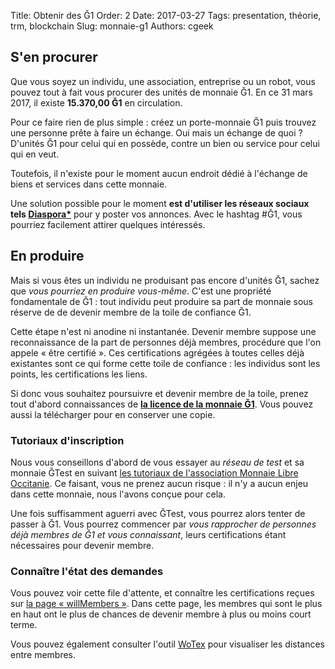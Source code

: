 Title: Obtenir des Ğ1
Order: 2
Date: 2017-03-27
Tags: presentation, théorie, trm, blockchain
Slug: monnaie-g1
Authors: cgeek

## S'en procurer

Que vous soyez un individu, une association, entreprise ou un robot, vous pouvez tout à fait vous procurer des unités de monnaie Ğ1. En ce 31 mars 2017, il existe **15.370,00 Ğ1** en circulation.

Pour ce faire rien de plus simple : créez un porte-monnaie Ğ1 puis trouvez une personne prête à faire un échange. Oui mais un échange de quoi ? D'unités Ğ1 pour celui qui en possède, contre un bien ou service pour celui qui en veut.

Toutefois, il n'existe pour le moment aucun endroit dédié à l'échange de biens et services dans cette monnaie.

Une solution possible pour le moment **est d'utiliser les réseaux sociaux tels [Diaspora*](https://framasphere.org)** pour y poster vos annonces. Avec le hashtag #Ğ1, vous pourriez facilement attirer quelques intéressés.

## En produire

Mais si vous êtes un individu ne produisant pas encore d'unités Ğ1, sachez que *vous pourriez en produire vous-même*. C'est une propriété fondamentale de Ğ1 : tout individu peut produire sa part de monnaie sous réserve de de devenir membre de la toile de confiance Ğ1.

Cette étape n'est ni anodine ni instantanée. Devenir membre suppose une reconnaissance de la part de personnes déjà membres, procédure que l'on appele « être certifié ». Ces certifications agrégées à toutes celles déjà existantes sont ce qui forme cette toile de confiance : les individus sont les points, les certifications les liens.

Si donc vous souhaitez poursuivre et devenir membre de la toile, prenez tout d'abord connaissances de **[la licence de la monnaie Ğ1](https://duniter.org/fr/wiki/devenir-membre)**. Vous pouvez aussi la télécharger pour en conserver une copie.

### Tutoriaux d'inscription

Nous vous conseillons d'abord de vous essayer au *réseau de test* et sa monnaie ĞTest en suivant [les tutoriaux de l'association Monnaie Libre Occitanie](https://www.monnaielibreoccitanie.org/2017/01/24/nouvelle-monnaie-de-test-gtest/). Ce faisant, vous ne prenez aucun risque : il n'y a aucun enjeu dans cette monnaie, nous l'avons conçue pour cela.

Une fois suffisamment aguerri avec ĞTest, vous pourrez alors tenter de passer à Ğ1. Vous pourrez commencer par *vous rapprocher de personnes déjà membres de Ğ1 et vous connaissant*, leurs certifications étant nécessaires pour devenir membre.

### Connaître l'état des demandes

Vous pouvez voir cette file d'attente, et connaître les certifications reçues sur [la page « willMembers »](https://g3.librelois.fr/willMembers?d=65&sort_by=sigCount&order=desc&lg=fr&hideIdtyWithZeroCert=yes&sortSig=Availability). Dans cette page, les membres qui sont le plus en haut ont le plus de chances de devenir membre à plus ou moins court terme.

Vous pouvez également consulter l'outil [WoTex](http://wotex.cgeek.fr/) pour visualiser les distances entre membres.
